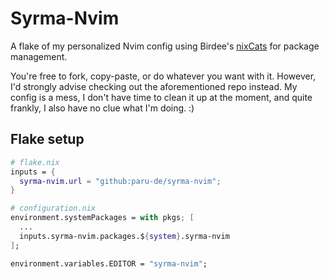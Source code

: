 # Syrma-Nvim

A flake of my personalized Nvim config using Birdee's [nixCats](https://github.com/BirdeeHub/nixCats-nvim) for package management.

You're free to fork, copy-paste, or do whatever you want with it. However, I'd strongly advise checking out the aforementioned repo instead. My config is a mess, I don't have time to clean it up at the moment, and quite frankly, I also have no clue what I'm doing. :)

## Flake setup

```nix
# flake.nix
inputs = {
  syrma-nvim.url = "github:paru-de/syrma-nvim";
}
```

```nix
# configuration.nix
environment.systemPackages = with pkgs; [
  ...
  inputs.syrma-nvim.packages.${system}.syrma-nvim
];

environment.variables.EDITOR = "syrma-nvim";
```



